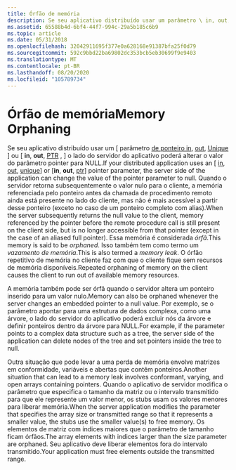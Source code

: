 ```yaml
---
title: Órfão de memória
description: Se seu aplicativo distribuído usar um parâmetro \ in, out, Unique \ ou \ in, out, PTR \ pointer, o lado do servidor do aplicativo poderá alterar o valor do parâmetro pointer para NULL.
ms.assetid: 65588b4d-6bf4-44f7-994c-29a5b185c6b9
ms.topic: article
ms.date: 05/31/2018
ms.openlocfilehash: 32042911695f377e0a628168e91387bfa25f0d79
ms.sourcegitcommit: 592c9bbd22ba69802dc353bcb5eb30699f9e9403
ms.translationtype: MT
ms.contentlocale: pt-BR
ms.lasthandoff: 08/20/2020
ms.locfileid: "105789734"
---
```

# <a name="memory-orphaning"></a><span data-ttu-id="7255e-103">Órfão de memória</span><span class="sxs-lookup"><span data-stu-id="7255e-103">Memory Orphaning</span></span>

<span data-ttu-id="7255e-104">Se seu aplicativo distribuído usar um \[ parâmetro [de ponteiro in](/windows/desktop/Midl/in), [out](/windows/desktop/Midl/out-idl), [Unique](/windows/desktop/Midl/unique) \] ou \[ **in**, **out**, [PTR](/windows/desktop/Midl/ptr) , \] o lado do servidor do aplicativo poderá alterar o valor do parâmetro pointer para NULL.</span><span class="sxs-lookup"><span data-stu-id="7255e-104">If your distributed application uses an \[ [in](/windows/desktop/Midl/in), [out](/windows/desktop/Midl/out-idl), [unique](/windows/desktop/Midl/unique)\] or \[**in**, **out**, [ptr](/windows/desktop/Midl/ptr)\] pointer parameter, the server side of the application can change the value of the pointer parameter to null.</span></span> <span data-ttu-id="7255e-105">Quando o servidor retorna subsequentemente o valor nulo para o cliente, a memória referenciada pelo ponteiro antes da chamada de procedimento remoto ainda está presente no lado do cliente, mas não é mais acessível a partir desse ponteiro (exceto no caso de um ponteiro completo com alias).</span><span class="sxs-lookup"><span data-stu-id="7255e-105">When the server subsequently returns the null value to the client, memory referenced by the pointer before the remote procedure call is still present on the client side, but is no longer accessible from that pointer (except in the case of an aliased full pointer).</span></span> <span data-ttu-id="7255e-106">Essa memória é considerada *órfã*.</span><span class="sxs-lookup"><span data-stu-id="7255e-106">This memory is said to be *orphaned*.</span></span> <span data-ttu-id="7255e-107">Isso também tem como termo um *vazamento de memória*.</span><span class="sxs-lookup"><span data-stu-id="7255e-107">This is also termed a *memory leak*.</span></span> <span data-ttu-id="7255e-108">O órfão repetitivo de memória no cliente faz com que o cliente fique sem recursos de memória disponíveis.</span><span class="sxs-lookup"><span data-stu-id="7255e-108">Repeated orphaning of memory on the client causes the client to run out of available memory resources.</span></span>

<span data-ttu-id="7255e-109">A memória também pode ser órfã quando o servidor altera um ponteiro inserido para um valor nulo.</span><span class="sxs-lookup"><span data-stu-id="7255e-109">Memory can also be orphaned whenever the server changes an embedded pointer to a null value.</span></span> <span data-ttu-id="7255e-110">Por exemplo, se o parâmetro apontar para uma estrutura de dados complexa, como uma árvore, o lado do servidor do aplicativo poderá excluir nós da árvore e definir ponteiros dentro da árvore para NULL.</span><span class="sxs-lookup"><span data-stu-id="7255e-110">For example, if the parameter points to a complex data structure such as a tree, the server side of the application can delete nodes of the tree and set pointers inside the tree to null.</span></span>

<span data-ttu-id="7255e-111">Outra situação que pode levar a uma perda de memória envolve matrizes em conformidade, variáveis e abertas que contêm ponteiros.</span><span class="sxs-lookup"><span data-stu-id="7255e-111">Another situation that can lead to a memory leak involves conformant, varying, and open arrays containing pointers.</span></span> <span data-ttu-id="7255e-112">Quando o aplicativo de servidor modifica o parâmetro que especifica o tamanho da matriz ou o intervalo transmitido para que ele represente um valor menor, os stubs usam os valores menores para liberar memória.</span><span class="sxs-lookup"><span data-stu-id="7255e-112">When the server application modifies the parameter that specifies the array size or transmitted range so that it represents a smaller value, the stubs use the smaller value(s) to free memory.</span></span> <span data-ttu-id="7255e-113">Os elementos de matriz com índices maiores que o parâmetro de tamanho ficam órfãos.</span><span class="sxs-lookup"><span data-stu-id="7255e-113">The array elements with indices larger than the size parameter are orphaned.</span></span> <span data-ttu-id="7255e-114">Seu aplicativo deve liberar elementos fora do intervalo transmitido.</span><span class="sxs-lookup"><span data-stu-id="7255e-114">Your application must free elements outside the transmitted range.</span></span>

 

 